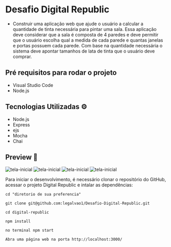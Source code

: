 # Desafio Digital Republic

-   Construir uma aplicação web que ajude o usuário a calcular a quantidade de tinta necessária para pintar uma sala.
Essa aplicação deve considerar que a sala é composta de 4 paredes e deve permitir que o usuário escolha qual a medida de cada parede e quantas janelas e portas possuem cada parede.
Com base na quantidade necessária o sistema deve apontar tamanhos de lata de tinta que o usuário deve comprar.

## Pré requisitos para rodar o projeto

-   Visual Studio Code
-   Node.js

## Tecnologias Utilizadas  ⚙

-   Node.js
-   Express
-   ejs
-   Mocha
-   Chai

## Preview  🎥
<img src="/imagens/tela1.png" alt="tela-inicial"/>
<img src="/imagens/tela2.png" alt="tela-inicial"/>
<img src="/imagens/tela3.png" alt="tela-inicial"/>
<img src="/imagens/tela4.png" alt="tela-inicial"/>

Para iniciar o desenvolvimento, é necessário clonar o repositório do GitHub, acessar o projeto Digital Republic e intalar as dependências:
```shell
cd "diretorio de sua preferencia"

git clone git@github.com:legalvao1/Desafio-Digital-Republic.git

cd digital-republic

npm install

no terminal npm start

Abra uma página web na porta http://localhost:3000/